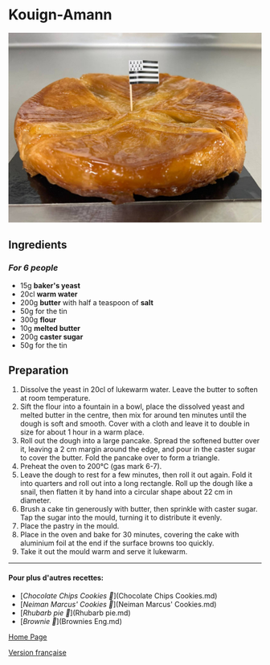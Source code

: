# Kouign-Amann
![image](img/kouingamann.jpeg)

## Ingredients
### *For 6 people* 
* 15g **baker's yeast**
* 20cl **warm water**
* 200g **butter** with half a teaspoon of **salt**
* 50g for the tin
* 300g **flour**
* 10g **melted butter**
* 200g **caster sugar**
* 50g for the tin

## Preparation 
1. Dissolve the yeast in 20cl of lukewarm water. Leave the butter to soften at room temperature.
2. Sift the flour into a fountain in a bowl, place the dissolved yeast and melted butter in the centre, then mix for around ten minutes until the dough is soft and smooth. Cover with a cloth and leave it to double in size for about 1 hour in a warm place.
3. Roll out the dough into a large pancake. Spread the softened butter over it, leaving a 2 cm margin around the edge, and pour in the caster sugar to cover the butter. Fold the pancake over to form a triangle.
4. Preheat the oven to 200°C (gas mark 6-7).
5. Leave the dough to rest for a few minutes, then roll it out again. Fold it into quarters and roll out into a long rectangle. Roll up the dough like a snail, then flatten it by hand into a circular shape about 22 cm in diameter.
6. Brush a cake tin generously with butter, then sprinkle with caster sugar. Tap the sugar into the mould, turning it to distribute it evenly.
7. Place the pastry in the mould.
8. Place in the oven and bake for 30 minutes, covering the cake with aluminium foil at the end if the surface browns too quickly.
9. Take it out the mould warm and serve it lukewarm.

________________________________
#### Pour plus d'autres recettes:
* [*Chocolate Chips Cookies 🍪*](Chocolate Chips Cookies.md)
* [*Neiman Marcus' Cookies 🍪*](Neiman Marcus' Cookies.md)
* [*Rhubarb pie 🥧*](Rhubarb pie.md)
* [*Brownie 🍫*](Brownies Eng.md)

[Home Page](Indexeng.md)

[Version française](index.md)
